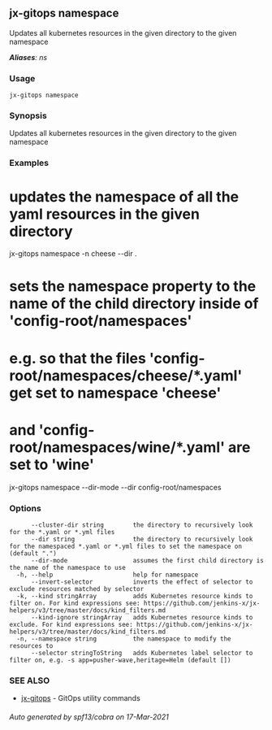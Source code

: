 ## jx-gitops namespace

Updates all kubernetes resources in the given directory to the given namespace

***Aliases**: ns*

### Usage

```
jx-gitops namespace
```

### Synopsis

Updates all kubernetes resources in the given directory to the given namespace

### Examples

  # updates the namespace of all the yaml resources in the given directory
  jx-gitops namespace -n cheese --dir .
  
  
  # sets the namespace property to the name of the child directory inside of 'config-root/namespaces'
  # e.g. so that the files 'config-root/namespaces/cheese/*.yaml' get set to namespace 'cheese'
  # and 'config-root/namespaces/wine/*.yaml' are set to 'wine'
  jx-gitops namespace --dir-mode --dir config-root/namespaces

### Options

```
      --cluster-dir string        the directory to recursively look for the *.yaml or *.yml files
      --dir string                the directory to recursively look for the namespaced *.yaml or *.yml files to set the namespace on (default ".")
      --dir-mode                  assumes the first child directory is the name of the namespace to use
  -h, --help                      help for namespace
      --invert-selector           inverts the effect of selector to exclude resources matched by selector
  -k, --kind stringArray          adds Kubernetes resource kinds to filter on. For kind expressions see: https://github.com/jenkins-x/jx-helpers/v3/tree/master/docs/kind_filters.md
      --kind-ignore stringArray   adds Kubernetes resource kinds to exclude. For kind expressions see: https://github.com/jenkins-x/jx-helpers/v3/tree/master/docs/kind_filters.md
  -n, --namespace string          the namespace to modify the resources to
      --selector stringToString   adds Kubernetes label selector to filter on, e.g. -s app=pusher-wave,heritage=Helm (default [])
```

### SEE ALSO

* [jx-gitops](jx-gitops.md)	 - GitOps utility commands

###### Auto generated by spf13/cobra on 17-Mar-2021
